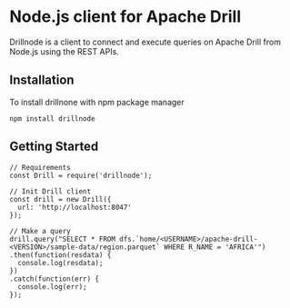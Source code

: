 # Node.js client for Apache Drill
Drillnode is a client to connect and execute queries on Apache Drill from Node.js using the REST APIs.

## Installation
To install drillnone with npm package manager
```
npm install drillnode
```

## Getting Started
```
// Requirements
const Drill = require('drillnode');

// Init Drill client
const drill = new Drill({
  url: 'http://localhost:8047'
});

// Make a query
drill.query("SELECT * FROM dfs.`home/<USERNAME>/apache-drill-<VERSION>/sample-data/region.parquet` WHERE R_NAME = 'AFRICA'")
.then(function(resdata) {
  console.log(resdata);
})
.catch(function(err) {
  console.log(err);
});
```